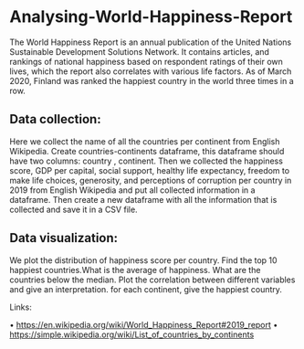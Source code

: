 # Analysing-World-Happiness-Report
The World Happiness Report is an annual publication of the United Nations Sustainable Development Solutions Network. It contains articles, and rankings of national happiness based on respondent ratings of their own lives,
which the report also correlates with various life factors. As of March 2020, Finland was ranked the happiest country in the world three times in a row.

## Data collection: 

Here we collect the name of all the countries per continent from English Wikipedia. Create countries-continents dataframe, this dataframe should have two columns: country , continent.
Then we collected the happiness score, GDP per capital, social support, healthy life expectancy, freedom to make life choices, generosity, and perceptions of corruption per country in 2019 from English Wikipedia and
put all collected information in a dataframe. Then create a new dataframe with all the information that is collected and save it in a CSV file.

## Data visualization:

We plot the distribution of happiness score per country. Find the top 10 happiest countries.What is the average of happiness. What are the countries below the median. Plot the correlation between different variables and give an interpretation. for each continent, give the happiest country.

Links:

• https://en.wikipedia.org/wiki/World_Happiness_Report#2019_report
• https://simple.wikipedia.org/wiki/List_of_countries_by_continents
